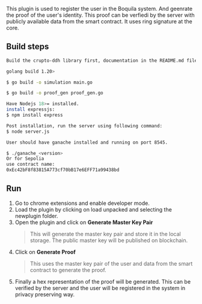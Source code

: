 This plugin is used to register the user in the Boquila system. And geenrate the proof of the user's identity. This proof can be verfiedi by the server with publicly available data from the smart contract. It uses ring signature at the core.

## Build steps

```bash
Build the crupto-ddh library first, documentation in the README.md file of the library.

golang build 1.20>

$ go build -o simulation main.go

$ go build -o proof_gen proof_gen.go

Have Nodejs 18>= installed.
install expressjs:
$ npm install express

Post installation, run the server using following command:
$ node server.js

User should have ganache installed and running on port 8545.

$ ./ganache_<version>
Or for Sepolia
use contract name:
0xEc42bF8f83815A773cf70bB17e6EFF71a99438bd

```

## Run

1. Go to chrome extensions and enable developer mode.
2. Load the plugin by clicking on load unpacked and selecting the newplugin folder.
3. Open the plugin and click on **Generate Master Key Pair**
   > This will generate the master key pair and store it in the local storage.
   > The public master key will be published on blockchain.
4. Click on **Generate Proof**
   > This uses the master key pair of the user and data from the smart contract to generate the proof.
5. Finally a hex representation of the proof will be generated. This can be verified by the server and the user will be registered in the system in privacy preserving way.
